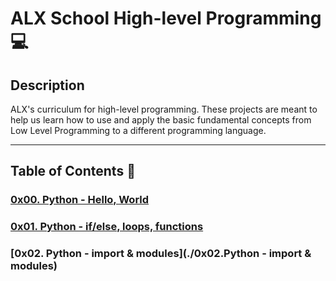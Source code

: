 # ALX School High-level Programming :computer:

## Description
ALX's curriculum for high-level programming. These projects are meant to help us learn how to use and apply the basic fundamental concepts from Low Level Programming to a different programming language.

---

## Table of Contents :open_file_folder:

### [0x00. Python - Hello, World](./0x00-python-hello_world)

### [0x01. Python - if/else, loops, functions](./0x01-python-if_else_loops_functions)

### [0x02. Python - import & modules](./0x02.Python - import & modules)

